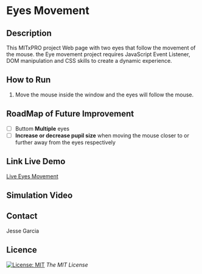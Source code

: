 # Eyes Movement 

<!-- DESCRIPTION -->
## Description
This MITxPRO project Web page with two eyes that follow the movement of the mouse. the Eye movement project requires JavaScript Event Listener, DOM manipulation and CSS skills to create a dynamic experience.

<!-- RUN -->
## How to Run
1. Move the mouse inside the window and the eyes will follow the mouse.

<!-- ROADMAP -->
## RoadMap of Future Improvement
- [ ] Buttom **Multiple** eyes 
- [ ] **Increase or decrease pupil size** when moving the mouse closer to or further away from the eyes respectively

<!-- Link Live Demo -->
## Link Live Demo
[Live Eyes Movement]( )

<!-- Video -->
<a name="video"></a>
## Simulation Video

<!-- CONTACT -->
<a name="conta"></a>
## Contact
Jesse Garcia

<!-- LICENSE -->
## Licence 
[![License: MIT](https://img.shields.io/badge/License-MIT-yellow.svg)](https://opensource.org/licenses/MIT) *The MIT License*